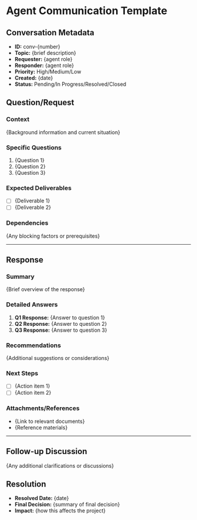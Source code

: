 # Agent Communication Template

## Conversation Metadata
- **ID:** conv-{number}
- **Topic:** {brief description}
- **Requester:** {agent role}
- **Responder:** {agent role}
- **Priority:** High/Medium/Low
- **Created:** {date}
- **Status:** Pending/In Progress/Resolved/Closed

## Question/Request

### Context
{Background information and current situation}

### Specific Questions
1. {Question 1}
2. {Question 2}
3. {Question 3}

### Expected Deliverables
- [ ] {Deliverable 1}
- [ ] {Deliverable 2}

### Dependencies
{Any blocking factors or prerequisites}

---

## Response

### Summary
{Brief overview of the response}

### Detailed Answers
1. **Q1 Response:** {Answer to question 1}
2. **Q2 Response:** {Answer to question 2}
3. **Q3 Response:** {Answer to question 3}

### Recommendations
{Additional suggestions or considerations}

### Next Steps
- [ ] {Action item 1}
- [ ] {Action item 2}

### Attachments/References
- {Link to relevant documents}
- {Reference materials}

---

## Follow-up Discussion
{Any additional clarifications or discussions}

## Resolution
- **Resolved Date:** {date}
- **Final Decision:** {summary of final decision}
- **Impact:** {how this affects the project}